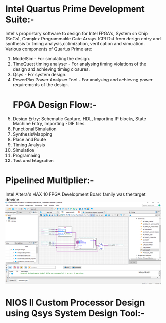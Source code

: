 # Intel Quartus Prime Development Suite:-    
Intel's proprietary software to design for Intel FPGA's, System on Chip (SoCs), Complex Programmable Gate Arrays (CPLDs) from design entry and synthesis to timing analysis,optimization, verification and simulation. Various components of Quartus Prime are:  
1) ModelSim - For simulating the design.  
2) TimeQuest timing analyser - For analysing timing violations of the design and achieving timing closures.  
3) Qsys - For system design.   
4) PowerPlay Power Analyser Tool - For analysing and achieving power requirements of the design.  
   # FPGA Design Flow:-  
1) Design Entry: Schematic Capture, HDL, Importing IP blocks, State Machine Entry, Importing EDIF files.  
2) Functional Simulation  
3) Synthesis/Mapping   
4) Place and Route  
5) Timing Analysis   
6) Simulation  
7) Programming  
8) Test and Integration  
# Pipelined Multiplier:-   
Intel Altera's MAX 10 FPGA Development Board family was the target device.
![](https://github.com/patilninad/NIOS-II-Custom-Processor/blob/master/Multiplier.PNG)
# NIOS II Custom Processor Design using Qsys System Design Tool:-  
